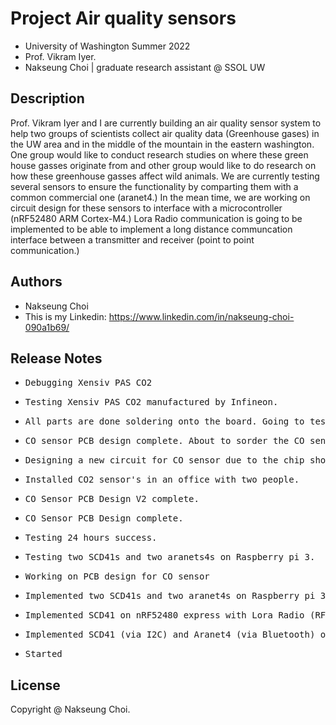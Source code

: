 # Project Air quality sensors

* University of Washington Summer 2022 
* Prof. Vikram Iyer.
* Nakseung Choi | graduate research assistant @ SSOL UW 

## Description

Prof. Vikram Iyer and I are currently building an air quality sensor system to help two groups of scientists collect air quality data (Greenhouse gases) in the UW area and in the middle of the mountain in the eastern washington. One group would like to conduct research studies on where these green house gasses originate from and other group would like to do research on how these greenhouse gasses affect wild animals. We are currently testing several sensors to ensure the functionality by comparting them with a common commercial one (aranet4.) In the mean time, we are working on circuit design for these sensors to interface with a microcontroller (nRF52480 ARM Cortex-M4.) Lora Radio communication is going to be implemented to be able to implement a long distance communcation interface between a transmitter and receiver (point to point communication.)

## Authors

- Nakseung Choi
- This is my Linkedin: https://www.linkedin.com/in/nakseung-choi-090a1b69/

## Release Notes

* <pre>Debugging Xensiv PAS CO2                                                                  8-09-2022</pre>
* <pre>Testing Xensiv PAS CO2 manufactured by Infineon.                                          8-08-2022</pre>
* <pre>All parts are done soldering onto the board. Going to test the PCB.                       8-07-2022</pre>
* <pre>CO sensor PCB design complete. About to sorder the CO sensor circuit.                     8-03-2022</pre> 
* <pre>Designing a new circuit for CO sensor due to the chip shortage (LMP9100 out of stock)     8-02-2022</pre>
* <pre>Installed CO2 sensor's in an office with two people.                                      7-28-2022</pre>
* <pre>CO Sensor PCB Design V2 complete.                                                         7-28-2022</pre>
* <pre>CO Sensor PCB Design complete.                                                            7-27-2022</pre>
* <pre>Testing 24 hours success.                                                                 7-26-2022</pre>
* <pre>Testing two SCD41s and two aranets4s on Raspberry pi 3.                                   7-25-2022</pre>
* <pre>Working on PCB design for CO sensor                                                       7-24-2022</pre>
* <pre>Implemented two SCD41s and two aranet4s on Raspberry pi 3 for a testing.                  7-21-2022</pre>
* <pre>Implemented SCD41 on nRF52480 express with Lora Radio (RFM9x)                             7-07-2022</pre>
* <pre>Implemented SCD41 (via I2C) and Aranet4 (via Bluetooth) on Raspberry pi 3 (B type)        7-01-2022</pre>
* <pre>Started                                                                                   6/24/2022</pre>

## License

Copyright @ Nakseung Choi.
